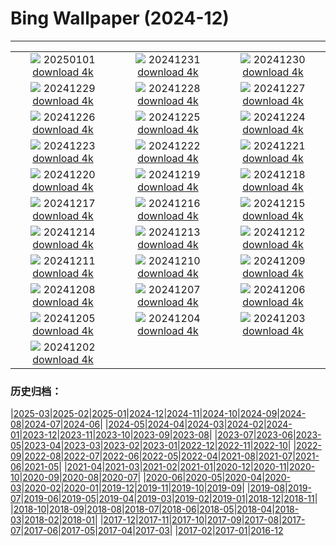 # Bing Wallpaper (2024-12)
**************
| | | |
| :----: | :----: | :----: |
| ![](https://www.bing.com/th?id=OHR.PolarBearSwim_FR-FR0276887378_1920x1080.jpg) 20250101 [download 4k](https://www.bing.com/th?id=OHR.PolarBearSwim_FR-FR0276887378_UHD.jpg) | ![](https://www.bing.com/th?id=OHR.ParisNewYearEve_FR-FR3084713180_1920x1080.jpg) 20241231 [download 4k](https://www.bing.com/th?id=OHR.ParisNewYearEve_FR-FR3084713180_UHD.jpg) | ![](https://www.bing.com/th?id=OHR.MountFieldNP_FR-FR0048358623_1920x1080.jpg) 20241230 [download 4k](https://www.bing.com/th?id=OHR.MountFieldNP_FR-FR0048358623_UHD.jpg) |
| ![](https://www.bing.com/th?id=OHR.BorobudurBells_FR-FR9771454901_1920x1080.jpg) 20241229 [download 4k](https://www.bing.com/th?id=OHR.BorobudurBells_FR-FR9771454901_UHD.jpg) | ![](https://www.bing.com/th?id=OHR.CoralTurtle_FR-FR9548465819_1920x1080.jpg) 20241228 [download 4k](https://www.bing.com/th?id=OHR.CoralTurtle_FR-FR9548465819_UHD.jpg) | ![](https://www.bing.com/th?id=OHR.LakeBledSnow_FR-FR5167708906_1920x1080.jpg) 20241227 [download 4k](https://www.bing.com/th?id=OHR.LakeBledSnow_FR-FR5167708906_UHD.jpg) |
| ![](https://www.bing.com/th?id=OHR.PointeDiable_FR-FR3649413809_1920x1080.jpg) 20241226 [download 4k](https://www.bing.com/th?id=OHR.PointeDiable_FR-FR3649413809_UHD.jpg) | ![](https://www.bing.com/th?id=OHR.ReindeerTrio_FR-FR3852495223_1920x1080.jpg) 20241225 [download 4k](https://www.bing.com/th?id=OHR.ReindeerTrio_FR-FR3852495223_UHD.jpg) | ![](https://www.bing.com/th?id=OHR.SantaSnowglobe_FR-FR4108706539_1920x1080.jpg) 20241224 [download 4k](https://www.bing.com/th?id=OHR.SantaSnowglobe_FR-FR4108706539_UHD.jpg) |
| ![](https://www.bing.com/th?id=OHR.FestivusCranes_FR-FR4485267796_1920x1080.jpg) 20241223 [download 4k](https://www.bing.com/th?id=OHR.FestivusCranes_FR-FR4485267796_UHD.jpg) | ![](https://www.bing.com/th?id=OHR.CrystalPier_FR-FR4694395729_1920x1080.jpg) 20241222 [download 4k](https://www.bing.com/th?id=OHR.CrystalPier_FR-FR4694395729_UHD.jpg) | ![](https://www.bing.com/th?id=OHR.SolsticeHalo_FR-FR4955312327_1920x1080.jpg) 20241221 [download 4k](https://www.bing.com/th?id=OHR.SolsticeHalo_FR-FR4955312327_UHD.jpg) |
| ![](https://www.bing.com/th?id=OHR.SantaClausVillage_FR-FR1605218480_1920x1080.jpg) 20241220 [download 4k](https://www.bing.com/th?id=OHR.SantaClausVillage_FR-FR1605218480_UHD.jpg) | ![](https://www.bing.com/th?id=OHR.SibiuRomania_FR-FR5904755818_1920x1080.jpg) 20241219 [download 4k](https://www.bing.com/th?id=OHR.SibiuRomania_FR-FR5904755818_UHD.jpg) | ![](https://www.bing.com/th?id=OHR.NutcrackerBallet_FR-FR0747265079_1920x1080.jpg) 20241218 [download 4k](https://www.bing.com/th?id=OHR.NutcrackerBallet_FR-FR0747265079_UHD.jpg) |
| ![](https://www.bing.com/th?id=OHR.ReinefjordenNorway_FR-FR9231276610_1920x1080.jpg) 20241217 [download 4k](https://www.bing.com/th?id=OHR.ReinefjordenNorway_FR-FR9231276610_UHD.jpg) | ![](https://www.bing.com/th?id=OHR.SalzburgSnow_FR-FR2498324626_1920x1080.jpg) 20241216 [download 4k](https://www.bing.com/th?id=OHR.SalzburgSnow_FR-FR2498324626_UHD.jpg) | ![](https://www.bing.com/th?id=OHR.MisurinaLake_FR-FR7558311472_1920x1080.jpg) 20241215 [download 4k](https://www.bing.com/th?id=OHR.MisurinaLake_FR-FR7558311472_UHD.jpg) |
| ![](https://www.bing.com/th?id=OHR.LynxTree_FR-FR1855644774_1920x1080.jpg) 20241214 [download 4k](https://www.bing.com/th?id=OHR.LynxTree_FR-FR1855644774_UHD.jpg) | ![](https://www.bing.com/th?id=OHR.ChristmasBudapest_FR-FR0838567901_1920x1080.jpg) 20241213 [download 4k](https://www.bing.com/th?id=OHR.ChristmasBudapest_FR-FR0838567901_UHD.jpg) | ![](https://www.bing.com/th?id=OHR.WildPoinsettia_FR-FR2758700807_1920x1080.jpg) 20241212 [download 4k](https://www.bing.com/th?id=OHR.WildPoinsettia_FR-FR2758700807_UHD.jpg) |
| ![](https://www.bing.com/th?id=OHR.DolomitesSky_FR-FR2183933361_1920x1080.jpg) 20241211 [download 4k](https://www.bing.com/th?id=OHR.DolomitesSky_FR-FR2183933361_UHD.jpg) | ![](https://www.bing.com/th?id=OHR.CornwallSnow_FR-FR1834119825_1920x1080.jpg) 20241210 [download 4k](https://www.bing.com/th?id=OHR.CornwallSnow_FR-FR1834119825_UHD.jpg) | ![](https://www.bing.com/th?id=OHR.GuanacosChile_FR-FR0722338222_1920x1080.jpg) 20241209 [download 4k](https://www.bing.com/th?id=OHR.GuanacosChile_FR-FR0722338222_UHD.jpg) |
| ![](https://www.bing.com/th?id=OHR.ReopeningNotreDame_FR-FR5165801809_1920x1080.jpg) 20241208 [download 4k](https://www.bing.com/th?id=OHR.ReopeningNotreDame_FR-FR5165801809_UHD.jpg) | ![](https://www.bing.com/th?id=OHR.ArraialdoCabo_FR-FR2062864559_1920x1080.jpg) 20241207 [download 4k](https://www.bing.com/th?id=OHR.ArraialdoCabo_FR-FR2062864559_UHD.jpg) | ![](https://www.bing.com/th?id=OHR.ColmarHoliday_FR-FR1755218249_1920x1080.jpg) 20241206 [download 4k](https://www.bing.com/th?id=OHR.ColmarHoliday_FR-FR1755218249_UHD.jpg) |
| ![](https://www.bing.com/th?id=OHR.MonoTufa_FR-FR7760480527_1920x1080.jpg) 20241205 [download 4k](https://www.bing.com/th?id=OHR.MonoTufa_FR-FR7760480527_UHD.jpg) | ![](https://www.bing.com/th?id=OHR.RhinosKenya_FR-FR8206885022_1920x1080.jpg) 20241204 [download 4k](https://www.bing.com/th?id=OHR.RhinosKenya_FR-FR8206885022_UHD.jpg) | ![](https://www.bing.com/th?id=OHR.JaipurFort_FR-FR7682390069_1920x1080.jpg) 20241203 [download 4k](https://www.bing.com/th?id=OHR.JaipurFort_FR-FR7682390069_UHD.jpg) |
| ![](https://www.bing.com/th?id=OHR.SnowMoose_FR-FR5886438114_1920x1080.jpg) 20241202 [download 4k](https://www.bing.com/th?id=OHR.SnowMoose_FR-FR5886438114_UHD.jpg) |  |  |

### 历史归档：

|[2025-03](2025-03/2025-03.md)|[2025-02](2025-02/2025-02.md)|[2025-01](2025-01/2025-01.md)|[2024-12](2024-12/2024-12.md)|[2024-11](2024-11/2024-11.md)|[2024-10](2024-10/2024-10.md)|[2024-09](2024-09/2024-09.md)|[2024-08](2024-08/2024-08.md)|[2024-07](2024-07/2024-07.md)|[2024-06](2024-06/2024-06.md)|
|[2024-05](2024-05/2024-05.md)|[2024-04](2024-04/2024-04.md)|[2024-03](2024-03/2024-03.md)|[2024-02](2024-02/2024-02.md)|[2024-01](2024-01/2024-01.md)|[2023-12](2023-12/2023-12.md)|[2023-11](2023-11/2023-11.md)|[2023-10](2023-10/2023-10.md)|[2023-09](2023-09/2023-09.md)|[2023-08](2023-08/2023-08.md)|
|[2023-07](2023-07/2023-07.md)|[2023-06](2023-06/2023-06.md)|[2023-05](2023-05/2023-05.md)|[2023-04](2023-04/2023-04.md)|[2023-03](2023-03/2023-03.md)|[2023-02](2023-02/2023-02.md)|[2023-01](2023-01/2023-01.md)|[2022-12](2022-12/2022-12.md)|[2022-11](2022-11/2022-11.md)|[2022-10](2022-10/2022-10.md)|
|[2022-09](2022-09/2022-09.md)|[2022-08](2022-08/2022-08.md)|[2022-07](2022-07/2022-07.md)|[2022-06](2022-06/2022-06.md)|[2022-05](2022-05/2022-05.md)|[2022-04](2022-04/2022-04.md)|[2021-08](2021-08/2021-08.md)|[2021-07](2021-07/2021-07.md)|[2021-06](2021-06/2021-06.md)|[2021-05](2021-05/2021-05.md)|
|[2021-04](2021-04/2021-04.md)|[2021-03](2021-03/2021-03.md)|[2021-02](2021-02/2021-02.md)|[2021-01](2021-01/2021-01.md)|[2020-12](2020-12/2020-12.md)|[2020-11](2020-11/2020-11.md)|[2020-10](2020-10/2020-10.md)|[2020-09](2020-09/2020-09.md)|[2020-08](2020-08/2020-08.md)|[2020-07](2020-07/2020-07.md)|
|[2020-06](2020-06/2020-06.md)|[2020-05](2020-05/2020-05.md)|[2020-04](2020-04/2020-04.md)|[2020-03](2020-03/2020-03.md)|[2020-02](2020-02/2020-02.md)|[2020-01](2020-01/2020-01.md)|[2019-12](2019-12/2019-12.md)|[2019-11](2019-11/2019-11.md)|[2019-10](2019-10/2019-10.md)|[2019-09](2019-09/2019-09.md)|
|[2019-08](2019-08/2019-08.md)|[2019-07](2019-07/2019-07.md)|[2019-06](2019-06/2019-06.md)|[2019-05](2019-05/2019-05.md)|[2019-04](2019-04/2019-04.md)|[2019-03](2019-03/2019-03.md)|[2019-02](2019-02/2019-02.md)|[2019-01](2019-01/2019-01.md)|[2018-12](2018-12/2018-12.md)|[2018-11](2018-11/2018-11.md)|
|[2018-10](2018-10/2018-10.md)|[2018-09](2018-09/2018-09.md)|[2018-08](2018-08/2018-08.md)|[2018-07](2018-07/2018-07.md)|[2018-06](2018-06/2018-06.md)|[2018-05](2018-05/2018-05.md)|[2018-04](2018-04/2018-04.md)|[2018-03](2018-03/2018-03.md)|[2018-02](2018-02/2018-02.md)|[2018-01](2018-01/2018-01.md)|
|[2017-12](2017-12/2017-12.md)|[2017-11](2017-11/2017-11.md)|[2017-10](2017-10/2017-10.md)|[2017-09](2017-09/2017-09.md)|[2017-08](2017-08/2017-08.md)|[2017-07](2017-07/2017-07.md)|[2017-06](2017-06/2017-06.md)|[2017-05](2017-05/2017-05.md)|[2017-04](2017-04/2017-04.md)|[2017-03](2017-03/2017-03.md)|
|[2017-02](2017-02/2017-02.md)|[2017-01](2017-01/2017-01.md)|[2016-12](2016-12/2016-12.md)